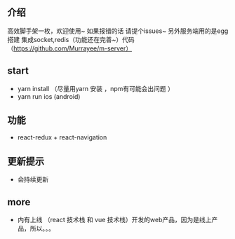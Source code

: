 ## 介绍
高效脚手架一枚，欢迎使用~
如果报错的话 请提个issues~
另外服务端用的是egg搭建  集成socket,redis（功能还在完善~）代码（https://github.com/Murrayee/m-server）

## start
- yarn install （尽量用yarn 安装 ，npm有可能会出问题 ）
- yarn run ios (android)

## 功能
- react-redux + react-navigation
## 更新提示

- 会持续更新

## more

- 内有上线 （react 技术栈 和 vue 技术栈）开发的web产品，因为是线上产品，所以。。。


